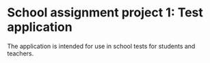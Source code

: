 # School assignment project 1: Test application

The application is intended for use in school tests for students and teachers. 
